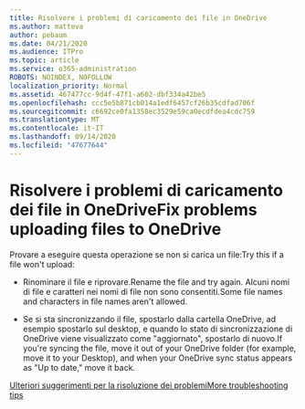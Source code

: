 ```yaml
---
title: Risolvere i problemi di caricamento dei file in OneDrive
ms.author: matteva
author: pebaum
ms.date: 04/21/2020
ms.audience: ITPro
ms.topic: article
ms.service: o365-administration
ROBOTS: NOINDEX, NOFOLLOW
localization_priority: Normal
ms.assetid: 467477cc-9d4f-47f1-a602-dbf334a42be5
ms.openlocfilehash: ccc5e5b871cb014a1edf6457cf26b35cdfad706f
ms.sourcegitcommit: c6692ce0fa1358ec3529e59ca0ecdfdea4cdc759
ms.translationtype: MT
ms.contentlocale: it-IT
ms.lasthandoff: 09/14/2020
ms.locfileid: "47677644"
---
```

# <a name="fix-problems-uploading-files-to-onedrive"></a><span data-ttu-id="f61db-102">Risolvere i problemi di caricamento dei file in OneDrive</span><span class="sxs-lookup"><span data-stu-id="f61db-102">Fix problems uploading files to OneDrive</span></span>

<span data-ttu-id="f61db-103">Provare a eseguire questa operazione se non si carica un file:</span><span class="sxs-lookup"><span data-stu-id="f61db-103">Try this if a file won't upload:</span></span>
  
- <span data-ttu-id="f61db-104">Rinominare il file e riprovare.</span><span class="sxs-lookup"><span data-stu-id="f61db-104">Rename the file and try again.</span></span> <span data-ttu-id="f61db-105">Alcuni nomi di file e caratteri nei nomi di file non sono consentiti.</span><span class="sxs-lookup"><span data-stu-id="f61db-105">Some file names and characters in file names aren't allowed.</span></span> 
    
- <span data-ttu-id="f61db-106">Se si sta sincronizzando il file, spostarlo dalla cartella OneDrive, ad esempio spostarlo sul desktop, e quando lo stato di sincronizzazione di OneDrive viene visualizzato come "aggiornato", spostarlo di nuovo.</span><span class="sxs-lookup"><span data-stu-id="f61db-106">If you're syncing the file, move it out of your OneDrive folder (for example, move it to your Desktop), and when your OneDrive sync status appears as "Up to date," move it back.</span></span> 
    
[<span data-ttu-id="f61db-107">Ulteriori suggerimenti per la risoluzione dei problemi</span><span class="sxs-lookup"><span data-stu-id="f61db-107">More troubleshooting tips</span></span>](https://go.microsoft.com/fwlink/?linkid=873155)
  

